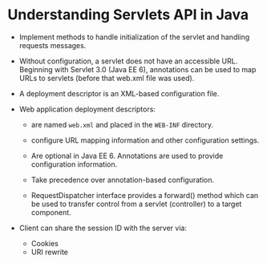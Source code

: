# Understanding Servlets API in Java

- Implement methods to handle initialization of the servlet and handling requests messages.

- Without configuration, a servlet does not have an accessible URL. Beginning with Servlet 3.0 (Java EE 6), annotations can be used to map URLs to servlets (before that web.xml file was used).

- A deployment descriptor is an XML-based configuration file.

- Web application deployment descriptors:

  - are named `web.xml` and placed in the `WEB-INF` directory.
  - configure URL mapping information and other configuration settings.
  - Are optional in Java EE 6. Annotations are used to provide configuration information.
  - Take precedence over annotation-based configuration.

  - RequestDispatcher interface provides a forward() method which can be used to transfer control from a servlet (controller) to a target component.

- Client can share the session ID with the server via:
  - Cookies
  - URI rewrite
